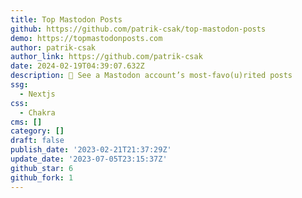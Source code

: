 ```yaml
---
title: Top Mastodon Posts
github: https://github.com/patrik-csak/top-mastodon-posts
demo: https://topmastodonposts.com
author: patrik-csak
author_link: https://github.com/patrik-csak
date: 2024-02-19T04:39:07.632Z
description: 🦣 See a Mastodon account’s most-favo(u)rited posts
ssg:
  - Nextjs
css:
  - Chakra
cms: []
category: []
draft: false
publish_date: '2023-02-21T21:37:29Z'
update_date: '2023-07-05T23:15:37Z'
github_star: 6
github_fork: 1
---
```

